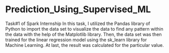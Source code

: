 # Prediction_Using_Supervised_ML
Task#1 of Spark Internship
In this task, I utilized the Pandas library of Python to import the data set to visualize the data to find any pattern within the data with the help of the Matplotlib library. Then, the data set was then trained for the linear regression model using the sk_learn library for Machine Learning. At last, the result was calculated for the particular value.
